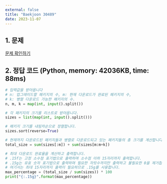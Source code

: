 ```yaml
---
external: false
title: "Baekjoon 30489"
date: 2023-11-07
---
```


## 1. 문제

[문제 확인하기](https://www.acmicpc.net/problem/30489)

## 2. 정답 코드 (Python, memory: 42036KB, time: 88ms)

```python
# 입력값을 받아옵니다
# n: 업그레이드할 패키지의 수, m: 현재 다운로드가 완료된 패키지의 수,
# k: 병렬 다운로드 가능한 패키지의 수.
n, m, k = map(int, input().split())

# 각 패키지의 크기를 리스트로 받아옵니다.
sizes = list(map(int, input().split()))

# 패키지 크기를 내림차순으로 정렬합니다.
sizes.sort(reverse=True)

# 현재까지 다운로드된 패키지들과 병렬로 다운로드되고 있는 패키지들의 총 크기를 계산합니다.
total_size = sum(sizes[:m]) + sum(sizes[m:m+k])

# 최대 다운로드 완료율을 계산하고 출력합니다. 
# .15f는 고정 소수점 표기법으로 출력하며 소수점 이하 15자리까지 출력합니다.
# .15g는 유효 숫자 표기법으로 출력하며 필요한 자릿수까지만 출력하고 불필요한 0을 제거합니다.
# 여기서는 최대 15자리까지 출력이 필요하므로 .15g를 사용합니다.
max_percentage = (total_size / sum(sizes)) * 100
print("{:.15g}".format(max_percentage))
```
